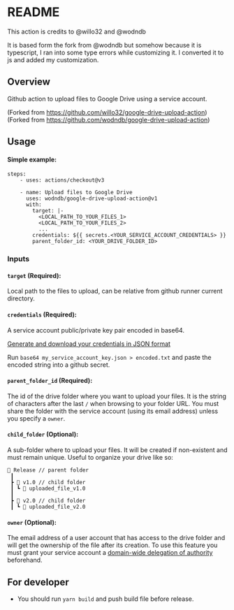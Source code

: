 # README

This action is credits to @willo32 and @wodndb

It is based form the fork from @wodndb but somehow because it is typescript, I ran into some type errors while customizing it. 
I converted it to js and added my customization.

## Overview

Github action to upload files to Google Drive using a service account.

(Forked from https://github.com/willo32/google-drive-upload-action)
(Forked from https://github.com/wodndb/google-drive-upload-action)

## Usage

#### Simple example:

```
steps:
    - uses: actions/checkout@v3

    - name: Upload files to Google Drive
      uses: wodndb/google-drive-upload-action@v1
      with:
        target: |-
          <LOCAL_PATH_TO_YOUR_FILES_1>
          <LOCAL_PATH_TO_YOUR_FILES_2>
          ...
        credentials: ${{ secrets.<YOUR_SERVICE_ACCOUNT_CREDENTIALS> }}
        parent_folder_id: <YOUR_DRIVE_FOLDER_ID>
```

### Inputs

#### `target` (Required):

Local path to the files to upload, can be relative from github runner current directory.

#### `credentials` (Required):

A service account public/private key pair encoded in base64.

[Generate and download your credentials in JSON format](https://cloud.google.com/iam/docs/creating-managing-service-account-keys#creating_service_account_keys)

Run `base64 my_service_account_key.json > encoded.txt` and paste the encoded string into a github secret.

#### `parent_folder_id` (Required):

The id of the drive folder where you want to upload your files. It is the string of characters after the last `/` when browsing to your folder URL. You must share the folder with the service account (using its email address) unless you specify a `owner`.

#### `child_folder` (Optional):

A sub-folder where to upload your files. It will be created if non-existent and must remain unique. Useful to organize your drive like so:

```
📂 Release // parent folder
 ┃
 ┣ 📂 v1.0 // child folder
 ┃ ┗ 📜 uploaded_file_v1.0
 ┃
 ┣ 📂 v2.0 // child folder
 ┃ ┗ 📜 uploaded_file_v2.0
```

#### `owner` (Optional):

The email address of a user account that has access to the drive folder and will get the ownership of the file after its creation. To use this feature you must grant your service account a [domain-wide delegation of authority](https://developers.google.com/admin-sdk/directory/v1/guides/delegation) beforehand.

## For developer

- You should run `yarn build` and push build file before release.
